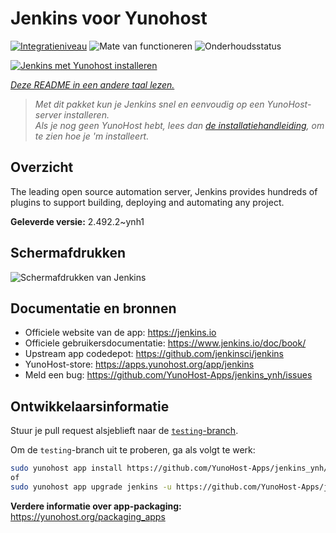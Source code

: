 <!--
NB: Deze README is automatisch gegenereerd door <https://github.com/YunoHost/apps/tree/master/tools/readme_generator>
Hij mag NIET handmatig aangepast worden.
-->

# Jenkins voor Yunohost

[![Integratieniveau](https://apps.yunohost.org/badge/integration/jenkins)](https://ci-apps.yunohost.org/ci/apps/jenkins/)
![Mate van functioneren](https://apps.yunohost.org/badge/state/jenkins)
![Onderhoudsstatus](https://apps.yunohost.org/badge/maintained/jenkins)

[![Jenkins met Yunohost installeren](https://install-app.yunohost.org/install-with-yunohost.svg)](https://install-app.yunohost.org/?app=jenkins)

*[Deze README in een andere taal lezen.](./ALL_README.md)*

> *Met dit pakket kun je Jenkins snel en eenvoudig op een YunoHost-server installeren.*  
> *Als je nog geen YunoHost hebt, lees dan [de installatiehandleiding](https://yunohost.org/install), om te zien hoe je 'm installeert.*

## Overzicht

The leading open source automation server, Jenkins provides hundreds of plugins to support building, deploying and automating any project. 


**Geleverde versie:** 2.492.2~ynh1

## Schermafdrukken

![Schermafdrukken van Jenkins](./doc/screenshots/screenshot1.png)

## Documentatie en bronnen

- Officiele website van de app: <https://jenkins.io>
- Officiele gebruikersdocumentatie: <https://www.jenkins.io/doc/book/>
- Upstream app codedepot: <https://github.com/jenkinsci/jenkins>
- YunoHost-store: <https://apps.yunohost.org/app/jenkins>
- Meld een bug: <https://github.com/YunoHost-Apps/jenkins_ynh/issues>

## Ontwikkelaarsinformatie

Stuur je pull request alsjeblieft naar de [`testing`-branch](https://github.com/YunoHost-Apps/jenkins_ynh/tree/testing).

Om de `testing`-branch uit te proberen, ga als volgt te werk:

```bash
sudo yunohost app install https://github.com/YunoHost-Apps/jenkins_ynh/tree/testing --debug
of
sudo yunohost app upgrade jenkins -u https://github.com/YunoHost-Apps/jenkins_ynh/tree/testing --debug
```

**Verdere informatie over app-packaging:** <https://yunohost.org/packaging_apps>
